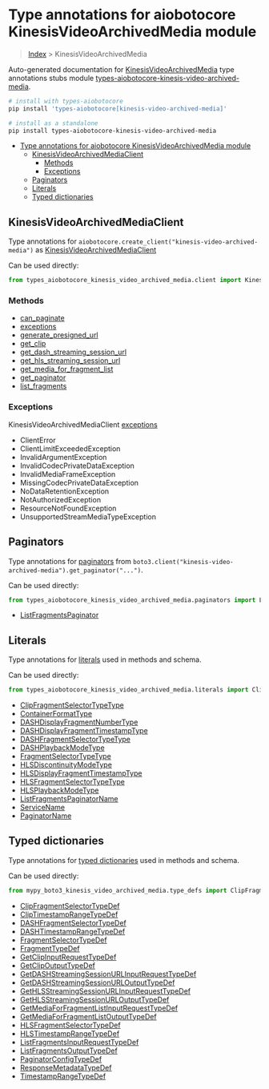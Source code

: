 <a id="type-annotations-for-aiobotocore-kinesisvideoarchivedmedia-module"></a>

# Type annotations for aiobotocore KinesisVideoArchivedMedia module

> [Index](..) > KinesisVideoArchivedMedia

Auto-generated documentation for
[KinesisVideoArchivedMedia](https://boto3.amazonaws.com/v1/documentation/api/latest/reference/services/kinesis-video-archived-media.html#KinesisVideoArchivedMedia)
type annotations stubs module
[types-aiobotocore-kinesis-video-archived-media](https://pypi.org/project/types-aiobotocore-kinesis-video-archived-media/).

```bash
# install with types-aiobotocore
pip install 'types-aiobotocore[kinesis-video-archived-media]'

# install as a standalone
pip install types-aiobotocore-kinesis-video-archived-media
```

- [Type annotations for aiobotocore KinesisVideoArchivedMedia module](#type-annotations-for-aiobotocore-kinesisvideoarchivedmedia-module)
  - [KinesisVideoArchivedMediaClient](#kinesisvideoarchivedmediaclient)
    - [Methods](#methods)
    - [Exceptions](#exceptions)
  - [Paginators](#paginators)
  - [Literals](#literals)
  - [Typed dictionaries](#typed-dictionaries)

<a id="kinesisvideoarchivedmediaclient"></a>

## KinesisVideoArchivedMediaClient

Type annotations for
`aiobotocore.create_client("kinesis-video-archived-media")` as
[KinesisVideoArchivedMediaClient](./client.md)

Can be used directly:

```python
from types_aiobotocore_kinesis_video_archived_media.client import KinesisVideoArchivedMediaClient
```

<a id="methods"></a>

### Methods

- [can_paginate](./client.md#can_paginate)
- [exceptions](./client.md#exceptions)
- [generate_presigned_url](./client.md#generate_presigned_url)
- [get_clip](./client.md#get_clip)
- [get_dash_streaming_session_url](./client.md#get_dash_streaming_session_url)
- [get_hls_streaming_session_url](./client.md#get_hls_streaming_session_url)
- [get_media_for_fragment_list](./client.md#get_media_for_fragment_list)
- [get_paginator](./client.md#get_paginator)
- [list_fragments](./client.md#list_fragments)

<a id="exceptions"></a>

### Exceptions

KinesisVideoArchivedMediaClient [exceptions](./client.md#exceptions)

- ClientError
- ClientLimitExceededException
- InvalidArgumentException
- InvalidCodecPrivateDataException
- InvalidMediaFrameException
- MissingCodecPrivateDataException
- NoDataRetentionException
- NotAuthorizedException
- ResourceNotFoundException
- UnsupportedStreamMediaTypeException

<a id="paginators"></a>

## Paginators

Type annotations for [paginators](./paginators.md) from
`boto3.client("kinesis-video-archived-media").get_paginator("...")`.

Can be used directly:

```python
from types_aiobotocore_kinesis_video_archived_media.paginators import ListFragmentsPaginator, ...
```

- [ListFragmentsPaginator](./paginators.md#listfragmentspaginator)

<a id="literals"></a>

## Literals

Type annotations for [literals](./literals.md) used in methods and schema.

Can be used directly:

```python
from types_aiobotocore_kinesis_video_archived_media.literals import ClipFragmentSelectorTypeType, ...
```

- [ClipFragmentSelectorTypeType](./literals.md#clipfragmentselectortypetype)
- [ContainerFormatType](./literals.md#containerformattype)
- [DASHDisplayFragmentNumberType](./literals.md#dashdisplayfragmentnumbertype)
- [DASHDisplayFragmentTimestampType](./literals.md#dashdisplayfragmenttimestamptype)
- [DASHFragmentSelectorTypeType](./literals.md#dashfragmentselectortypetype)
- [DASHPlaybackModeType](./literals.md#dashplaybackmodetype)
- [FragmentSelectorTypeType](./literals.md#fragmentselectortypetype)
- [HLSDiscontinuityModeType](./literals.md#hlsdiscontinuitymodetype)
- [HLSDisplayFragmentTimestampType](./literals.md#hlsdisplayfragmenttimestamptype)
- [HLSFragmentSelectorTypeType](./literals.md#hlsfragmentselectortypetype)
- [HLSPlaybackModeType](./literals.md#hlsplaybackmodetype)
- [ListFragmentsPaginatorName](./literals.md#listfragmentspaginatorname)
- [ServiceName](./literals.md#servicename)
- [PaginatorName](./literals.md#paginatorname)

<a id="typed-dictionaries"></a>

## Typed dictionaries

Type annotations for [typed dictionaries](./type_defs.md) used in methods and
schema.

Can be used directly:

```python
from mypy_boto3_kinesis_video_archived_media.type_defs import ClipFragmentSelectorTypeDef, ...
```

- [ClipFragmentSelectorTypeDef](./type_defs.md#clipfragmentselectortypedef)
- [ClipTimestampRangeTypeDef](./type_defs.md#cliptimestamprangetypedef)
- [DASHFragmentSelectorTypeDef](./type_defs.md#dashfragmentselectortypedef)
- [DASHTimestampRangeTypeDef](./type_defs.md#dashtimestamprangetypedef)
- [FragmentSelectorTypeDef](./type_defs.md#fragmentselectortypedef)
- [FragmentTypeDef](./type_defs.md#fragmenttypedef)
- [GetClipInputRequestTypeDef](./type_defs.md#getclipinputrequesttypedef)
- [GetClipOutputTypeDef](./type_defs.md#getclipoutputtypedef)
- [GetDASHStreamingSessionURLInputRequestTypeDef](./type_defs.md#getdashstreamingsessionurlinputrequesttypedef)
- [GetDASHStreamingSessionURLOutputTypeDef](./type_defs.md#getdashstreamingsessionurloutputtypedef)
- [GetHLSStreamingSessionURLInputRequestTypeDef](./type_defs.md#gethlsstreamingsessionurlinputrequesttypedef)
- [GetHLSStreamingSessionURLOutputTypeDef](./type_defs.md#gethlsstreamingsessionurloutputtypedef)
- [GetMediaForFragmentListInputRequestTypeDef](./type_defs.md#getmediaforfragmentlistinputrequesttypedef)
- [GetMediaForFragmentListOutputTypeDef](./type_defs.md#getmediaforfragmentlistoutputtypedef)
- [HLSFragmentSelectorTypeDef](./type_defs.md#hlsfragmentselectortypedef)
- [HLSTimestampRangeTypeDef](./type_defs.md#hlstimestamprangetypedef)
- [ListFragmentsInputRequestTypeDef](./type_defs.md#listfragmentsinputrequesttypedef)
- [ListFragmentsOutputTypeDef](./type_defs.md#listfragmentsoutputtypedef)
- [PaginatorConfigTypeDef](./type_defs.md#paginatorconfigtypedef)
- [ResponseMetadataTypeDef](./type_defs.md#responsemetadatatypedef)
- [TimestampRangeTypeDef](./type_defs.md#timestamprangetypedef)
